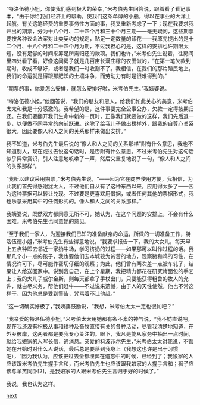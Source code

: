 
“特洛伍德小姐，你使我们感到极大的荣幸，”米考伯先生回答说，跟着看了看记事本，“由于你给我们经济上的帮助，使我们这条单薄的小船，得以在事业的大洋上起航。有关这笔经费的重要事务性方面的事，我又重新考虑了一下；现在我要求我开出的期票，分为十八个月、二十四个月和三十个月三期——毫无疑问，这些期票要按各种议会法案对此类契约的规定，贴足一定数量的印花——我原先提出的是十二个月、十八个月和二十四个月为期，不过我担心的是，这样的安排也许期限太短，没有足够的时间来筹足所需归还的款项。我们也许，”米考伯先生说着，往房间里四处看了看，好像这间房子就是几百亩长满庄稼的农田似的，“在第一笔欠款到期时，收成不够好，或者是我们一时收割不了。我相信，在我们的那片殖民地上，我们的命运就是得跟那肥沃的土壤斗争，而劳动力有时是很难得到的。”

“期票的事，你爱怎么安排，就怎么安排好啦，米考伯先生。”我姨婆说。

“特洛伍德小姐，”他回答说，“我们的朋友和恩人，给我们如此关心的美意，米考伯太太和我是十分感激的。我希望的是，这件事要完全公事公办，欠款一定得按期归还。在我们要翻开我们生命中新的一页时，正像我们就要做的这样，我们先后退一步，以便做不同寻常的向前跃进。这除了给我儿子做出榜样外，跟我的自尊心关系很大，因此要像人和人之间的关系那样来做出安排。”

我不知道，米考伯先生最后说的“像人和人之间的关系那样”附有什么意思，我也不知道别人，现在或过去说这句话时，是否附有什么意思。不过米考伯先生对这句话似乎异常赏识，引人注意地咳嗽了一声，然后又重复地说了一句，“像人和人之间的关系那样”。

“我所以建议采用期票，”米考伯先生说，“——因为它在商界使用方便，我相信，为此我们首先得感谢犹太人，不过他们自从有了这种东西以来，应用得太多了——因为这种票据可以转让兑现。不过要是更喜欢用借据，或者任何其他的票据形式，我也乐意采用其中的任何形式的。像人和人之间的关系那样。”

我姨婆说，既然双方都同意无所不可，她认为，在这个问题的安排上，不会有什么困难。米考伯先生也同意她的意见。

“至于我们一家人，为迎接我们已知的准备献身的命运，所做的一切准备工作，特洛伍德小姐，”米考伯先生有些得意地说，“我要求报告一下。我的大女儿，每天早上五点钟即去邻近一家奶牛场，学习挤奶的过程——如果那可以叫作过程的话。我那几个小一点的孩子，我也要他们去本城较为贫苦的地方，观察猪和鸡的习性，在情况许可下，尽可能作密切仔细的观察；为此，他们曾有两次差一点被车轧了，结果让人给送回家中。说到我自己，在上个星期，我把精力都花在研究烤面包的手艺上；我的大儿子威尔金斯，则每天都拿了手杖出门，只要能获得粗鲁的牧人的允许，就白尽义务，帮他们赶牛——不过说来遗憾，由于人的天性使然，他也不常这样干，因为他总是受到警告，咒骂着不让他赶。”

“这一切确实好极了，”我姨婆鼓励说，“我想，米考伯太太一定也很忙吧？”

“我亲爱的特洛伍德小姐，”米考伯太太用她那有条不紊的神气说，“我不妨直说吧，现在我还没有积极从事和耕种及畜牧直接有关的各种活动，尽管我清楚地知道，在外乡彼岸，这两者都是要我专心关注的。眼下，我凡是能从家务中抽出一点时间，就给我娘家的人写长信，通消息。亲爱的科波菲尔先生，”米考伯太太对我说，不管她在开始时对什么人说话，最后总是要落到我身上（我想这也许是出于习惯吧），“因为我认为，应该把过去全都埋葬在遗忘中的时候，已经到了；我娘家的人应该跟米考伯先生握手言和，而米考伯先生也应该跟我娘家的人握手言和；狮子应该与羊羔同卧[2]，是我娘家的人跟米考伯先生言归于好的时候了。”

我说，我也认为这样。

[next](page684.md)